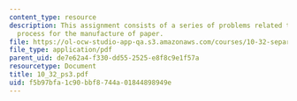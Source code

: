 ```yaml
---
content_type: resource
description: This assignment consists of a series of problems related to the Kraft
  process for the manufacture of paper.
file: https://ol-ocw-studio-app-qa.s3.amazonaws.com/courses/10-32-separation-processes-spring-2005/f5b97bfa1c90bbf8744a01844898949e_10_32_ps3.pdf
file_type: application/pdf
parent_uid: de7e62a4-f330-dd55-2525-e8f8c9e1f57a
resourcetype: Document
title: 10_32_ps3.pdf
uid: f5b97bfa-1c90-bbf8-744a-01844898949e
---
```

